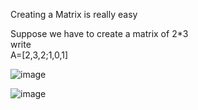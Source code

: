 Creating a Matrix is really easy 

Suppose we have to create a matrix of 2*3
<br>
write 
<br>
A=[2,3,2;1,0,1]


![image](https://user-images.githubusercontent.com/79797000/160284100-6e8bc249-3bf5-4fa5-96ab-df4af058d963.png)


![image](https://user-images.githubusercontent.com/79797000/160284038-fcbe7754-f2a8-445a-9143-d71cd497c0ce.png)
